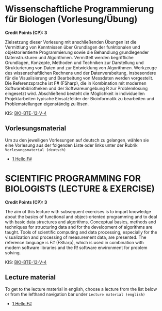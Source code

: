 # Wissenschaftliche Programmierung für Biologen (Vorlesung/Übung)

**Credit Points (CP): 3**

Zielsetzung dieser Vorlesung mit anschließenden Übungen ist die Vermittlung von Kenntnissen über Grundlagen der funktionalen und objektorientierte Programmierung sowie die Behandlung grundlegender Datenstrukturen und Algorithmen. Vermittelt werden begriffliche Grundlagen, Konzepte, Methoden und Techniken zur Darstellung und Strukturierung von Daten und zur Entwicklung von Algorithmen. Werkzeuge des wissenschaftlichen Rechnens und der Datenverabeitung, insbesondere für die Visualisierung und Bearbeitung von Messdaten werden vorgestellt. Die Referenzsprache ist F# (FSharp), die in Kombination mit modernen Softwarebibliotheken und der Softwareumgebung R zur Problemlösung eingesetzt wird. Abschließend besteht die Möglichkeit in individuellen Projektarbeiten typische Einsatzfelder der Bioinformatik zu bearbeiten und Problemstellungen eigenständig zu lösen.

KIS: [BIO-BTE-12-V-4](https://www.kis.uni-kl.de/campus/all/event.asp?gguid=0xD702B068C88449BEAF7C4E9C1EEE592D&tguid=0xA0CC12CC38514E09833533E643742D94)

## Vorlesungsmaterial

Um zu den jeweiligen Vorlesungen auf deutsch zu gelangen, wählen sie eine Vorlesung aus der folgenden Liste oder links unter der Rubrik `Vorlesungsmaterial (deutsch)`

- [1 Hello F#](./deutsch/test.html)

# SCIENTIFIC PROGRAMMING FOR BIOLOGISTS (LECTURE & EXERCISE)

**Credit Points (CP): 3**

The aim of this lecture with subsequent exercises is to impart knowledge about the basics of functional and object-oriented programming and to deal with basic data structures and algorithms. Conceptual basics, methods and techniques for structuring data and for the development of algorithms are taught. Tools of scientific computing and data processing, especially for the visualization and processing of measurement data, are presented. The reference language is F# (FSharp), which is used in combination with modern software libraries and the R! software environment for problem solving.

KIS: [BIO-BTE-12-V-4](https://www.kis.uni-kl.de/campus/all/event.asp?gguid=0xD702B068C88449BEAF7C4E9C1EEE592D&tguid=0xA0CC12CC38514E09833533E643742D94)

## Lecture material

To get to the lecture material in english, choose a lecture from the list below or from the lefthand navigation bar under `Lecture material (english)`

- [1 Hello F#](./deutsch/test.html)

